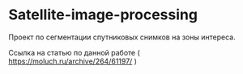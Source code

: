 # Satellite-image-processing
Проект по сегментации спутниковых снимков на зоны интереса. 

Ссылка на статью по данной работе ( https://moluch.ru/archive/264/61197/ )

